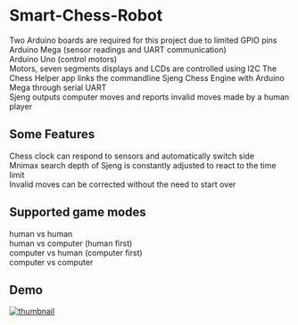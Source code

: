 # Smart-Chess-Robot
Two Arduino boards are required for this project due to limited GPIO pins  
Arduino Mega (sensor readings and UART communication)  
Arduino Uno (control motors)  
Motors, seven segments displays and LCDs are controlled using I2C
The Chess Helper app links the commandline Sjeng Chess Engine with Arduino Mega through serial UART  
Sjeng outputs computer moves and reports invalid moves made by a human player   
## Some Features
Chess clock can respond to sensors and automatically switch side  
Mnimax search depth of Sjeng is constantly adjusted to react to the time limit  
Invalid moves can be corrected without the need to start over
## Supported game modes
human vs human  
human vs computer (human first)  
computer vs human (computer first)  
computer vs computer  
## Demo
[![thumbnail](https://img.youtube.com/vi/QaSgTOTe4k4/0.jpg)](https://www.youtube.com/watch?v=QaSgTOTe4k4 "Smart Chess Robot Demo")
